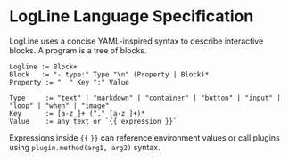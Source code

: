 # LogLine Language Specification

LogLine uses a concise YAML-inspired syntax to describe interactive blocks. A program is a tree of blocks.

```
Logline := Block+
Block   := "- type:" Type "\n" (Property | Block)*
Property := "  " Key ":" Value

Type     := "text" | "markdown" | "container" | "button" | "input" | "loop" | "when" | "image"
Key      := [a-z_]+ ("." [a-z_]+)*
Value    := any text or `{{ expression }}`
```

Expressions inside `{{` `}}` can reference environment values or call plugins using
`plugin.method(arg1, arg2)` syntax.

